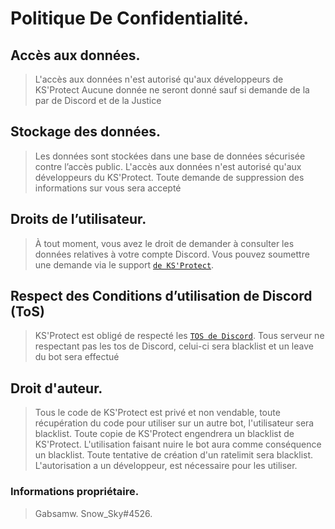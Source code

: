 # Politique De Confidentialité.

 ## Accès aux données.
> L'accès aux données n'est autorisé qu'aux développeurs de KS'Protect 
> Aucune donnée ne seront donné sauf si demande de la par de Discord et de la Justice 

## Stockage des données.
> Les données sont stockées dans une base de données sécurisée contre l’accès public.
> L'accès aux données n'est autorisé qu'aux développeurs du KS'Protect.
> Toute demande de suppression des informations sur vous sera accepté


## Droits de l’utilisateur.
> À tout moment, vous avez le droit de demander à consulter les données relatives à votre compte Discord.
> Vous pouvez soumettre une demande via le support [`de KS'Protect`](https://discord.gg/5ANS9B2ySw).

## Respect des Conditions d’utilisation de Discord (ToS)
> KS'Protect est obligé de respecté les [`TOS de Discord`](https://discord.com/terms).
> Tous serveur ne respectant pas les tos de Discord, celui-ci sera blacklist et un leave du bot sera effectué

## Droit d'auteur.
> Tous le code de KS'Protect est privé et non vendable, toute récupération du code pour utiliser sur un autre bot, l'utilisateur sera blacklist.
> Toute copie de KS'Protect engendrera un blacklist de KS'Protect.
> L'utilisation faisant nuire le bot aura comme conséquence un blacklist.
> Toute tentative de création d'un ratelimit sera blacklist.
> L'autorisation a un développeur, est nécessaire pour les utiliser.

### Informations propriétaire.
> Gabsamw.
> Snow_Sky#4526.
